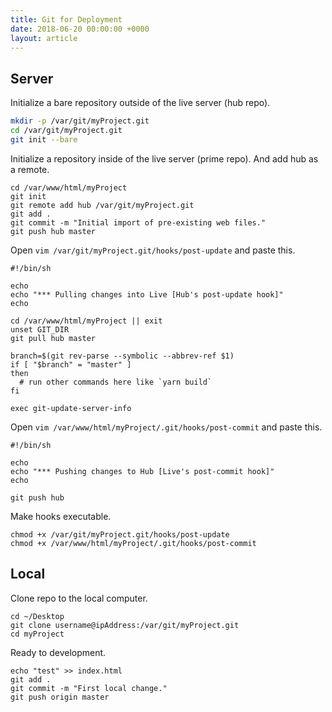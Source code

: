 ```yaml
---
title: Git for Deployment
date: 2018-06-20 00:00:00 +0000
layout: article
---
```


## Server

Initialize a bare repository outside of the live server (hub repo).

```bash
mkdir -p /var/git/myProject.git
cd /var/git/myProject.git
git init --bare
```

Initialize a repository inside of the live server (prime repo). And add hub as a remote.

```
cd /var/www/html/myProject
git init
git remote add hub /var/git/myProject.git
git add .
git commit -m "Initial import of pre-existing web files."
git push hub master
```

Open `vim /var/git/myProject.git/hooks/post-update` and paste this.

```
#!/bin/sh

echo
echo "*** Pulling changes into Live [Hub's post-update hook]"
echo

cd /var/www/html/myProject || exit
unset GIT_DIR
git pull hub master

branch=$(git rev-parse --symbolic --abbrev-ref $1)
if [ "$branch" = "master" ]
then
  # run other commands here like `yarn build`
fi

exec git-update-server-info
```

Open `vim /var/www/html/myProject/.git/hooks/post-commit` and paste this.

```
#!/bin/sh

echo
echo "*** Pushing changes to Hub [Live's post-commit hook]"
echo

git push hub
```

Make hooks executable.

```
chmod +x /var/git/myProject.git/hooks/post-update
chmod +x /var/www/html/myProject/.git/hooks/post-commit
```

## Local

Clone repo to the local computer.

```
cd ~/Desktop
git clone username@ipAddress:/var/git/myProject.git
cd myProject
```

Ready to development.

```
echo "test" >> index.html
git add .
git commit -m "First local change."
git push origin master
```
